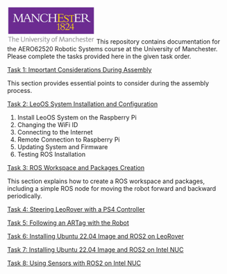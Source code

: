 
<img title="UoM_Logo"  src="/Images/Sensor/Uom.png"  width=40% height=auto>
This repository contains documentation for the AERO62520 Robotic Systems course at the University of Manchester. Please complete the tasks provided here in the given task order.

[Task 1: Important Considerations During Assembly](Task1_Assembly)


This section provides essential points to consider during the assembly process.

[Task 2: LeoOS System Installation and Configuration](Task2_Robot_Software)


<ol>
<li>Install LeoOS System on the Raspberry Pi</li>
<li>Changing the WiFi ID</li>
<li>Connecting to the Internet</li>
<li>Remote Connection to Raspberry Pi</li>
<li>Updating System and Firmware</li>
<li>Testing ROS Installation</li>
</ol>

[Task 3: ROS Workspace and Packages Creation](Task3_Basic_ROS)

This section explains how to create a ROS workspace and packages, including a simple ROS node for moving the robot forward and backward periodically.

[Task 4: Steering LeoRover with a PS4 Controller](Task4_Steering_with_joystick)

[Task 5: Following an ARTag with the Robot](Task5_Follow_ARTag)

[Task 6: Installing Ubuntu 22.04 Image and ROS2 on LeoRover](Task6_Installing_ROS2)

[Task 7: Installing Ubuntu 22.04 Image and ROS2 on Intel NUC](Task7_Intel_NUC_Setup)

[Task 8: Using Sensors with ROS2 on Intel NUC](Task8_Using_Sensors)

